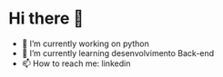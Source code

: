 # Hi there 👋


- 🔭 I’m currently working on python
- 🌱 I’m currently learning desenvolvimento Back-end
- 📫 How to reach me: linkedin


